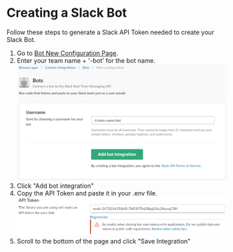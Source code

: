 # Creating a Slack Bot
Follow these steps to generate a Slack API Token needed to create your Slack Bot.

1. Go to [Bot New Configuration Page](https://sparkpostpizzabot.slack.com/apps/new/A0F7YS25R-bots).
2. Enter your team name + '-bot' for the bot name.
![Create Bot Screenshot](./create_bot.png)
3. Click "Add bot integration"
4. Copy the API Token and paste it in your .env file.
![API Token Screenshot](./api_token.png)
5. Scroll to the bottom of the page and click "Save Integration"
